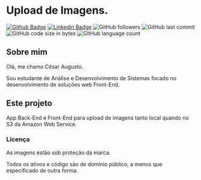 # Upload de Imagens.

[![Github Badge](https://img.shields.io/badge/-Github-000?style=flat-square&logo=Github&logoColor=white&link=https://github.com/Cesar4ugusto)](https://github.com/Cesar4ugusto)
[![Linkedin Badge](https://img.shields.io/badge/-LinkedIn-blue?style=flat-square&logo=Linkedin&logoColor=white&linkhttps://www.linkedin.com/in/c%C3%A9sar-augusto-aa8143160//)](https://www.linkedin.com/in/c%C3%A9sar-augusto-aa8143160//)
![GitHub followers](https://img.shields.io/github/followers/Cesar4ugusto?style=social)
![GitHub last commit](https://img.shields.io/github/last-commit/Cesar4ugusto/Projeto_Upload_de_Imagens?style=social)
![GitHub code size in bytes](https://img.shields.io/github/languages/code-size/Cesar4ugusto/Projeto_Upload_de_Imagens?style=social)
![GitHub language count](https://img.shields.io/github/languages/count/Cesar4ugusto/Projeto_Upload_de_Imagens?style=social)


## Sobre mim

Olá, me chamo César Augusto.

Sou estudante de Análise e Desenvolvimento de Sistemas focado no desenvolvimento de soluções web Front-End.

## Este projeto

App Back-End e Front-End para upload de imagens tanto local quando no S3 da Amazon Web Service.

### Licença

As imagens estão sob proteção da marca.

Todos os ativos e código são de domínio público, a menos que especificado de outra forma.
